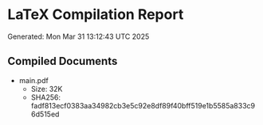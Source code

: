 # LaTeX Compilation Report
Generated: Mon Mar 31 13:12:43 UTC 2025
## Compiled Documents
- main.pdf
  - Size: 32K
  - SHA256: fadf813ecf0383aa34982cb3e5c92e8df89f40bff519e1b5585a833c96d515ed
